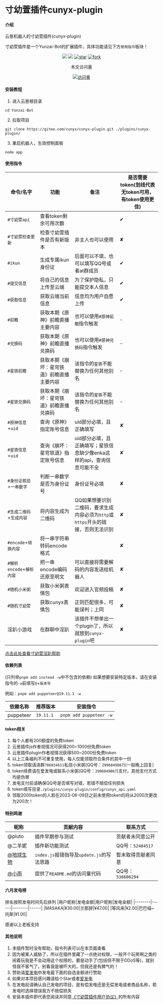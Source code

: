 </div>
 <h1>寸幼萱插件cunyx-plugin</h1>
</div>

#### 介绍
云崽机器人的寸幼萱插件(cunyx-plugin)

寸幼萱插件是一个Yunzai-Bot的扩展插件，具体功能请见下方`使用指令`板块！

<div>
<div align="center">

[![](https://img.shields.io/badge/cunyx-plugin-LightPink)](https://gitee.com/cunyx/cunyx-plugin)
[![](https://img.shields.io/badge/Author-寸幼萱-DeepSkyBlue)](https://gitee.com/cunyx)
<a href='https://gitee.com/cunyx/cunyx-plugin/stargazers'><img src='https://gitee.com/cunyx/cunyx-plugin/badge/star.svg?theme=dark' alt='star'></img></a>
<a href='https://gitee.com/cunyx/cunyx-plugin/members'><img src='https://gitee.com/cunyx/cunyx-plugin/badge/fork.svg?theme=dark' alt='fork'></img></a>

<center>本文访问量</center>

[![访问量](https://profile-counter.glitch.me/cunyx-plugin/count.svg)](https://gitee.com/cunyx/cunyx-plugin.git)

</div>
</div>

#### 安装教程

1.  进入云崽根目录
```
cd Yunzai-Bot
```

2.  拉取项目
```
git clone https://gitee.com/cunyx/cunyx-plugin.git ./plugins/cunyx-plugin/
```

3.  重启机器人，生效控制面板

```
node app
```
#### 使用指令
|命令/名字|功能|备注|是否需要token(划线代表无token可用，有token使用更佳)|
|-----|-----------|--------------|---|
|`#寸幼萱api`|查看token剩余可用次数| |✔|
|`#寸幼萱检查更新`|检查寸幼萱插件是否有新版本|非主人也可以使用|✘|
|`#ikun`|生成专属ikun身份证|后面可以不填，也可以填写QQ号或者at群成员|✔|
|`#提交信息`|将自己的信息上传至云端|为了保护隐私，只能提交本人信息| ✔ |
|`#获取信息`|获取云端当前信息|信息均为用户自愿上传| ✔ |
|`#前瞻`|获取本期《原神》前瞻直播主要内容|也可以使用`#原神前瞻`指令触发| - |
|`#兑换码`|获取本期《原神》前瞻直播兑换码|也可以使用`#原神兑换码`指令触发| - |
|`#星铁前瞻`|获取本期《崩坏：星穹铁道》前瞻直播主要内容|该指令的`星铁`不能替换为任何其他别名| - |
|`#星铁兑换码`|获取本期《崩坏：星穹铁道》前瞻直播兑换码|该指令的`星铁`不能替换为任何其他别名| - |
|`#原神信息`+`uid`|查询《原神》指定账号信息|uid部分必填，且正确填写|✘|
|`#星铁信息`+`uid`|查询《崩坏：星穹铁道》指定账号信息|uid部分必填，且正确填写；星铁信息缺少像enka这样的api，查询信息可能不全|✘|
|`#身份证核验`+`一串数字`|判断一串数字是否为身份证号|身份证号必填|✘|
|`#生成二维码`+`生成内容`|将内容生成为二维码|QQ如果想要识别二维码，要求生成内容必须为`http`或`https`开头的链接，否则无法识别|✘|
|`#encode`+`转换内容`|将一串字符串转码encode格式| |✘|
|`#解析encode`+`解析内容`|把一串encode编码还原至明文|可以直接将需要解码的内容发送给机器人|✘|
|`#随机小米粥`|获取小米粥表情包|欢迎进入官频投稿|✘|
|`#随机寸幼萱`|获取cunyx表情包|正则匹配很多，可能误判；上同|✘|
|淫趴小游戏|在群聊中淫趴|该插件不想单出一个plugin了，所以就放到`cunyx-plugin`吧|✘|

[点击此处查看寸幼萱淫趴帮助](https://gitee.com/cunyx/cunyx-plugin/tree/master/HELP/IMPACT.md)

#### 依赖列表

(只列举`pnpm add instead -w`中不包含的依赖)
如果想要安装特定版本，请在安装指令的`-w`前填写`@`+`版本号`

例如：`pnpm add puppeteer@19.11.1 -w`

|依赖名称|推荐版本|安装指令|
|----------|----------|-------------------|
|puppeteer|`19.11.1`|`pnpm add puppeteer -w`|

#### token相关
1.   每个人都有200额度的免费token
2.   云崽插件js作者视情况可获得200~1000份免费token
3.   云崽插件plugin作者视情况获得500~2000份免费token
4.   以上三条福利不可重复使用，每人仅能领取符合条件的其中一份
5.   token领取请进群`786034611`私信小米粥(QQ号：`2996849867`)(一般晚上回复)
7.   token续费请在爱发电或联系小米粥(QQ号：`2996849867`)支付，其他支付方式均是伪冒
8.   发电支付前请确保QQ号是否填写对错，若错不赔偿任何损失
8.   token填写目录`./plugins/cunyx-plugin/config/cunyx_api.yaml`
9.   领取2000token的人若在2023-06-09日之前未使用token的将从2000次更改为200次！

####  特别鸣谢
|昵称|贡献内容|联系方式|
|---------|------------------|----------|
|@pluto|插件早期参与测试|贡献者未同意公开|
|@二羊妮|插件新功能测试|QQ号：`52484517`|
| [@地球生物](https://gitee.com/jiang-zhitao-1)|`index.js`报错指导及`update.js`的写法思路|暂未取得贡献者同意|
| [@小雨](https://gitee.com/SHIKEAIXY)|提供了`README.md`的访问量代码|QQ号：`536606294`|

#### 六月发电榜
排名按照发电时间先后排列
|用户昵称|发电金额|用户昵称|发电金额|
|--------|------|--------|------|
|MASAKA|¥30.00|兰那辞⁧~喵⁧‭⁧‭|¥47.00|
|等风来|¥2.00|巴巴托斯|¥1.00|

感谢以上老板支持

#### 其他说明
1.   本插件暂时没有帮助，指令列表可以在本页面查看
2.   因为被某人威胁了，所以在插件里藏了一点绝对权限，一般开个玩笑啊之类的闹着玩我是不会动用这个权限的，要是动手了(包括但不限于DDoS等)，就别怪我不客气了。别看我是被吓大的，但我还是有脾气的！
3.   赞助请[爱发电](https://afdian.net/a/woxmz)中发电最下面的自选金额进行赞助
4.   如果对本项目感兴趣请给个Star或者[爱发电](https://afdian.net/a/woxmz)
5.   在发电前请确认自己发电的项目，是有偿发电还是无偿发电或者商品名称，若发电时选择错误我方不赔偿损失
6.   安装本插件即代表您阅读并同意[《寸幼萱插件用户协议》](https://plugin.cunyx.cn/user_protocol.php)的所有内容
